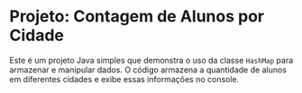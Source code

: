 
# Projeto: Contagem de Alunos por Cidade

Este é um projeto Java simples que demonstra o uso da classe `HashMap` para armazenar e manipular dados. O código armazena a quantidade de alunos em diferentes cidades e exibe essas informações no console.